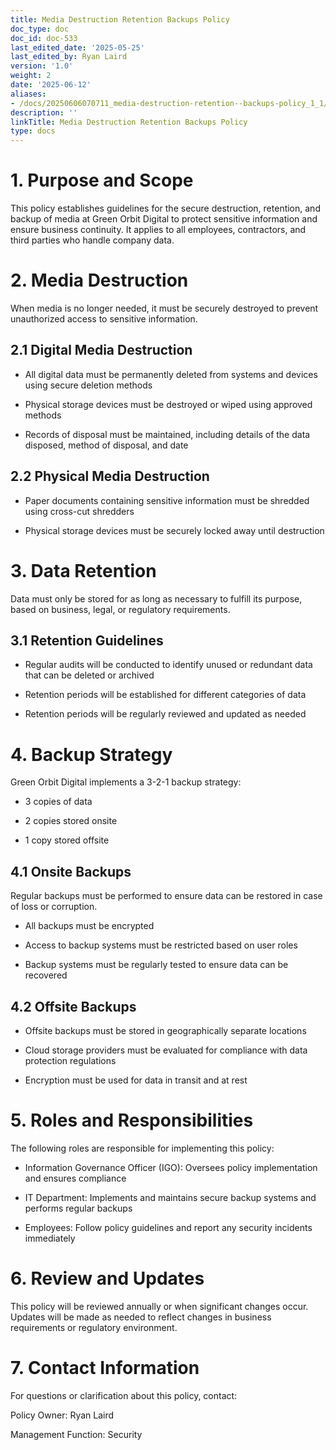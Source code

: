 ```yaml
---
title: Media Destruction Retention Backups Policy
doc_type: doc
doc_id: doc-533
last_edited_date: '2025-05-25'
last_edited_by: Ryan Laird
version: '1.0'
weight: 2
date: '2025-06-12'
aliases:
- /docs/20250606070711_media-destruction-retention--backups-policy_1_1/
description: ''
linkTitle: Media Destruction Retention Backups Policy
type: docs
---
```


# 1. Purpose and Scope

This policy establishes guidelines for the secure destruction, retention, and backup of media at Green Orbit Digital to protect sensitive information and ensure business continuity. It applies to all employees, contractors, and third parties who handle company data.

# 2. Media Destruction

When media is no longer needed, it must be securely destroyed to prevent unauthorized access to sensitive information.

## 2.1 Digital Media Destruction

- All digital data must be permanently deleted from systems and devices using secure deletion methods

- Physical storage devices must be destroyed or wiped using approved methods

- Records of disposal must be maintained, including details of the data disposed, method of disposal, and date

## 2.2 Physical Media Destruction

- Paper documents containing sensitive information must be shredded using cross-cut shredders

- Physical storage devices must be securely locked away until destruction

# 3. Data Retention

Data must only be stored for as long as necessary to fulfill its purpose, based on business, legal, or regulatory requirements.

## 3.1 Retention Guidelines

- Regular audits will be conducted to identify unused or redundant data that can be deleted or archived

- Retention periods will be established for different categories of data

- Retention periods will be regularly reviewed and updated as needed

# 4. Backup Strategy

Green Orbit Digital implements a 3-2-1 backup strategy:

- 3 copies of data

- 2 copies stored onsite

- 1 copy stored offsite

## 4.1 Onsite Backups

Regular backups must be performed to ensure data can be restored in case of loss or corruption.

- All backups must be encrypted

- Access to backup systems must be restricted based on user roles

- Backup systems must be regularly tested to ensure data can be recovered

## 4.2 Offsite Backups

- Offsite backups must be stored in geographically separate locations

- Cloud storage providers must be evaluated for compliance with data protection regulations

- Encryption must be used for data in transit and at rest

# 5. Roles and Responsibilities

The following roles are responsible for implementing this policy:

- Information Governance Officer (IGO): Oversees policy implementation and ensures compliance

- IT Department: Implements and maintains secure backup systems and performs regular backups

- Employees: Follow policy guidelines and report any security incidents immediately

# 6. Review and Updates

This policy will be reviewed annually or when significant changes occur. Updates will be made as needed to reflect changes in business requirements or regulatory environment.

# 7. Contact Information

For questions or clarification about this policy, contact:

Policy Owner: Ryan Laird

Management Function: Security
